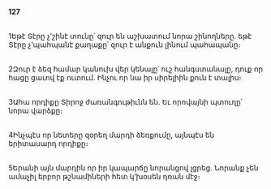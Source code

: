 **127**

\
1Եթէ Տէրը չ’շինէ տունը՝ զուր են աշխատում նորա շինողները. եթէ Տէրը չ’պահպանէ քաղաքը՝ զուր է անքուն լինում պահապանը։

\
2Զուր է ձեզ համար կանուխ վեր կենալը՝ ուշ հանգստանալը, դուք որ հացը ցաւով էք ուտում. Ինչու որ նա իր սիրելիին քուն է տալիս։

\
3Ահա որդիքը Տիրոջ ժառանգութիւնն են. Եւ որովայնի պտուղը՝ նորա վարձքը։

\
4Ինչպէս որ նետերը զօրեղ մարդի ձեռքումը, այնպէս են երիտասարդ որդիքը։

\
5Երանի այն մարդին որ իր կապարճը նորանցով լցրեց. Նորանք չեն ամաչիլ երբոր թշնամիների հետ կ’խօսեն դռան մէջ։
